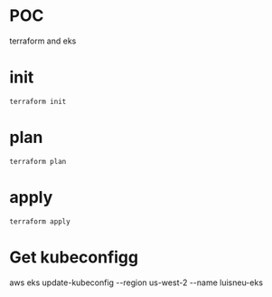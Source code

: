 # POC
terraform and eks

# init
    terraform init
# plan
    terraform plan
# apply
    terraform apply

# Get kubeconfigg
aws eks update-kubeconfig --region us-west-2 --name luisneu-eks
